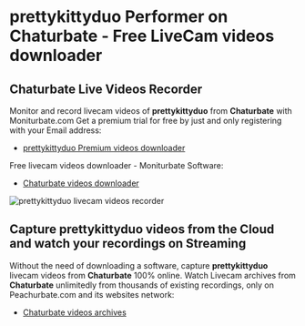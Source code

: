 # prettykittyduo Performer on Chaturbate - Free LiveCam videos downloader

## Chaturbate Live Videos Recorder

Monitor and record livecam videos of **prettykittyduo** from **Chaturbate** with Moniturbate.com
Get a premium trial for free by just and only registering with your Email address:
* [prettykittyduo Premium videos downloader](https://moniturbate.com/request-demo-licence-key.html)

Free livecam videos downloader - Moniturbate Software:
* [Chaturbate videos downloader](https://moniturbate.com/moniturbate-download-software.html)

![prettykittyduo livecam videos recorder](https://peachurnet.com/templates/moniturbate-software.png)


## Capture prettykittyduo videos from the Cloud and watch your recordings on Streaming

Without the need of downloading a software, capture **prettykittyduo** livecam videos from **Chaturbate** 100% online.
Watch Livecam archives from **Chaturbate** unlimitedly from thousands of existing recordings, only on Peachurbate.com and its websites network:
* [Chaturbate videos archives](https://peachurnet.com/)